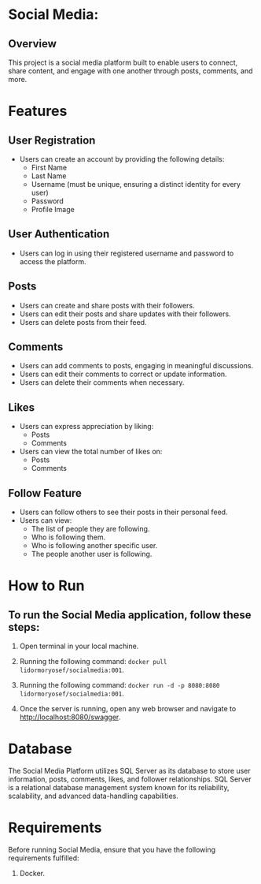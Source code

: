 # Social Media:

## Overview
This project is a social media platform built to enable users to connect, share content, and engage with one another through posts, comments, and more.
# Features

## User Registration
 - Users can create an account by providing the following details:
    - First Name
    - Last Name
    - Username (must be unique, ensuring a distinct identity for every user)
    - Password
    - Profile Image
## User Authentication
 - Users can log in using their registered username and password to access the platform.
## Posts
 - Users can create and share posts with their followers.
 - Users can edit their posts and share updates with their followers.
 - Users can delete posts from their feed.
## Comments
 - Users can add comments to posts, engaging in meaningful discussions.
 - Users can edit their comments to correct or update information.
 - Users can delete their comments when necessary.
## Likes
 - Users can express appreciation by liking:
    - Posts
    - Comments
 - Users can view the total number of likes on:
    - Posts
    - Comments
## Follow Feature
 - Users can follow others to see their posts in their personal feed.
 - Users can view:
    - The list of people they are following.
    - Who is following them.
    - Who is following another specific user.
    - The people another user is following.


# How to Run 

## To run the Social Media application, follow these steps:

1. Open terminal in your local machine.

2. Running the following command: `docker pull lidormoryosef/socialmedia:001`.

3. Running the following command: `docker run -d -p 8080:8080 lidormoryosef/socialmedia:001`.

4. Once the server is running, open any web browser and navigate to [http://localhost:8080/swagger](http://localhost:8080/swagger).


# Database
The Social Media Platform utilizes SQL Server as its database to store user information, posts, comments, likes, and follower relationships. SQL Server is a relational database management system known for its reliability, scalability, and advanced data-handling capabilities.

# Requirements

Before running Social Media, ensure that you have the following requirements fulfilled:

1. Docker. 

